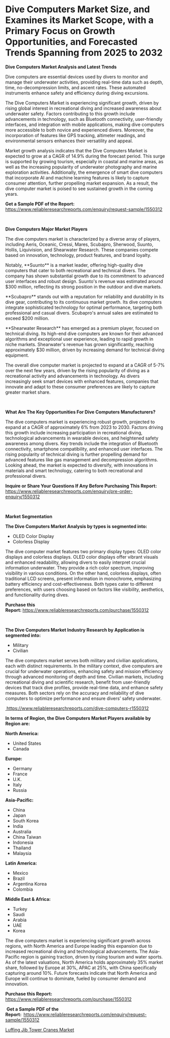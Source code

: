 <p><h1>Dive Computers Market Size, and Examines its Market Scope, with a Primary Focus on Growth Opportunities, and Forecasted Trends Spanning from 2025 to 2032</h1></p><p><strong>Dive Computers Market Analysis and Latest Trends</strong></p>
<p><p>Dive computers are essential devices used by divers to monitor and manage their underwater activities, providing real-time data such as depth, time, no-decompression limits, and ascent rates. These automated instruments enhance safety and efficiency during diving excursions. </p><p>The Dive Computers Market is experiencing significant growth, driven by rising global interest in recreational diving and increased awareness about underwater safety. Factors contributing to this growth include advancements in technology, such as Bluetooth connectivity, user-friendly interfaces, and integration with mobile applications, making dive computers more accessible to both novice and experienced divers. Moreover, the incorporation of features like GPS tracking, altimeter readings, and environmental sensors enhances their versatility and appeal.</p><p>Market growth analysis indicates that the Dive Computers Market is expected to grow at a CAGR of 14.9% during the forecast period. This surge is supported by growing tourism, especially in coastal and marine areas, as well as the increasing popularity of underwater photography and marine exploration activities. Additionally, the emergence of smart dive computers that incorporate AI and machine learning features is likely to capture consumer attention, further propelling market expansion. As a result, the dive computer market is poised to see sustained growth in the coming years.</p></p>
<p><strong>Get a Sample PDF of the Report:&nbsp;</strong> <a href="https://www.reliableresearchreports.com/enquiry/request-sample/1550312?utm_campaign=2279&utm_medium=2&utm_source=Github&utm_content=ia&utm_term=10042025&utm_id=dive-computers">https://www.reliableresearchreports.com/enquiry/request-sample/1550312</a></p>
<p>&nbsp;</p>
<p><strong>Dive Computers Major Market Players</strong></p>
<p><p>The dive computers market is characterized by a diverse array of players, including Aeris, Oceanic, Cressi, Mares, Scubapro, Sherwood, Suunto, Hollis, Liquivision, and Shearwater Research. These companies compete based on innovation, technology, product features, and brand loyalty.</p><p>Notably, **Suunto** is a market leader, offering high-quality dive computers that cater to both recreational and technical divers. The company has shown substantial growth due to its commitment to advanced user interfaces and robust design. Suunto's revenue was estimated around $300 million, reflecting its strong position in the outdoor and dive markets.</p><p>**Scubapro** stands out with a reputation for reliability and durability in its dive gear, contributing to its continuous market growth. Its dive computers integrate sophisticated technology for optimal performance, targeting both professional and casual divers. Scubapro's annual sales are estimated to exceed $200 million.</p><p>**Shearwater Research** has emerged as a premium player, focused on technical diving. Its high-end dive computers are known for their advanced algorithms and exceptional user experience, leading to rapid growth in niche markets. Shearwater's revenue has grown significantly, reaching approximately $30 million, driven by increasing demand for technical diving equipment.</p><p>The overall dive computer market is projected to expand at a CAGR of 5-7% over the next few years, driven by the rising popularity of diving as a recreational activity and advancements in technology. As divers increasingly seek smart devices with enhanced features, companies that innovate and adapt to these consumer preferences are likely to capture greater market share.</p></p>
<p>&nbsp;</p>
<p><strong>What Are The Key Opportunities For Dive Computers Manufacturers?</strong></p>
<p><p>The dive computers market is experiencing robust growth, projected to expand at a CAGR of approximately 6% from 2023 to 2030. Factors driving this growth include increasing participation in recreational diving, technological advancements in wearable devices, and heightened safety awareness among divers. Key trends include the integration of Bluetooth connectivity, smartphone compatibility, and enhanced user interfaces. The rising popularity of technical diving is further propelling demand for advanced features like gas management and decompression algorithms. Looking ahead, the market is expected to diversify, with innovations in materials and smart technology, catering to both recreational and professional divers.</p></p>
<p><strong>Inquire or Share Your Questions If Any Before Purchasing This Report:</strong> <a href="https://www.reliableresearchreports.com/enquiry/pre-order-enquiry/1550312?utm_campaign=2279&utm_medium=2&utm_source=Github&utm_content=ia&utm_term=10042025&utm_id=dive-computers">https://www.reliableresearchreports.com/enquiry/pre-order-enquiry/1550312</a></p>
<p>&nbsp;</p>
<p><strong>Market Segmentation</strong></p>
<p><strong>The Dive Computers Market Analysis by types is segmented into:</strong></p>
<p><ul><li>OLED Color Display</li><li>Colorless Display</li></ul></p>
<p><p>The dive computer market features two primary display types: OLED color displays and colorless displays. OLED color displays offer vibrant visuals and enhanced readability, allowing divers to easily interpret crucial information underwater. They provide a rich color spectrum, improving visibility in various conditions. On the other hand, colorless displays, often traditional LCD screens, present information in monochrome, emphasizing battery efficiency and cost-effectiveness. Both types cater to different preferences, with users choosing based on factors like visibility, aesthetics, and functionality during dives.</p></p>
<p><strong>Purchase this Report:&nbsp;</strong><a href="https://www.reliableresearchreports.com/purchase/1550312?utm_campaign=2279&utm_medium=2&utm_source=Github&utm_content=ia&utm_term=10042025&utm_id=dive-computers">https://www.reliableresearchreports.com/purchase/1550312</a></p>
<p>&nbsp;</p>
<p><strong>The Dive Computers Market Industry Research by Application is segmented into:</strong></p>
<p><ul><li>Military</li><li>Civilian</li></ul></p>
<p><p>The dive computers market serves both military and civilian applications, each with distinct requirements. In the military context, dive computers are crucial for underwater operations, enhancing safety and mission efficiency through advanced monitoring of depth and time. Civilian markets, including recreational diving and scientific research, benefit from user-friendly devices that track dive profiles, provide real-time data, and enhance safety measures. Both sectors rely on the accuracy and reliability of dive computers to optimize performance and ensure divers’ safety underwater.</p></p>
<p><a href="https://www.reliableresearchreports.com/dive-computers-r1550312?utm_campaign=2279&utm_medium=2&utm_source=Github&utm_content=ia&utm_term=10042025&utm_id=dive-computers">&nbsp;https://www.reliableresearchreports.com/dive-computers-r1550312</a></p>
<p><strong>In terms of Region, the Dive Computers Market Players available by Region are:</strong></p>
<p>
    <p> <strong> North America: </strong>
        <ul>
            <li>United States</li>
            <li>Canada</li>
        </ul>
        </p> 
    <p> <strong> Europe: </strong>
        <ul>
            <li>Germany</li>
            <li>France</li>
            <li>U.K.</li>
            <li>Italy</li>
            <li>Russia</li>
        </ul>
        </p> 
    <p> <strong> Asia-Pacific: </strong>
        <ul>
            <li>China</li>
            <li>Japan</li>
            <li>South Korea</li>
            <li>India</li>
            <li>Australia</li>
            <li>China Taiwan</li>
            <li>Indonesia</li>
            <li>Thailand</li>
            <li>Malaysia</li>
        </ul>
        </p> 
    <p> <strong> Latin America: </strong>
        <ul>
            <li>Mexico</li>
            <li>Brazil</li>
            <li>Argentina Korea</li>
            <li>Colombia</li>
        </ul>
        </p> 
    <p> <strong> Middle East & Africa: </strong>
        <ul>
            <li>Turkey</li>
            <li>Saudi</li>
            <li>Arabia</li>
            <li>UAE</li>
            <li>Korea</li>
        </ul>
    </p>
    </p>
<p><p>The dive computers market is experiencing significant growth across regions, with North America and Europe leading this expansion due to increased recreational diving and technological advancements. The Asia-Pacific region is gaining traction, driven by rising tourism and water sports. As of the latest valuations, North America holds approximately 35% market share, followed by Europe at 30%, APAC at 25%, with China specifically capturing around 10%. Future forecasts indicate that North America and Europe will continue to dominate, fueled by consumer demand and innovation.</p></p>
<p><strong>Purchase this Report: </strong><a href="https://www.reliableresearchreports.com/purchase/1550312?utm_campaign=2279&utm_medium=2&utm_source=Github&utm_content=ia&utm_term=10042025&utm_id=dive-computers">https://www.reliableresearchreports.com/purchase/1550312</a></p>
<p>&nbsp;<strong>Get a Sample PDF of the Report:&nbsp;&nbsp;</strong><a href="https://www.reliableresearchreports.com/enquiry/request-sample/1550312?utm_campaign=2279&utm_medium=2&utm_source=Github&utm_content=ia&utm_term=10042025&utm_id=dive-computers">https://www.reliableresearchreports.com/enquiry/request-sample/1550312</a></p>
<p><strong></strong></p>
<p><p><a href="https://github.com/ajegiobitsa/Market-Research-Report-List-1/blob/main/luffing-jib-tower-cranes-market.md?utm_campaign=2279&utm_medium=2&utm_source=Github&utm_content=ia&utm_term=10042025&utm_id=dive-computers">Luffing Jib Tower Cranes Market</a></p></p>